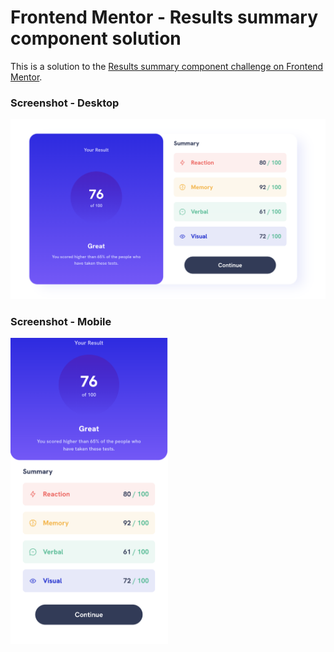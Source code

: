 # Frontend Mentor - Results summary component solution

This is a solution to the [Results summary component challenge on Frontend Mentor](https://www.frontendmentor.io/challenges/results-summary-component-CE_K6s0maV). 

### Screenshot - Desktop

![](./Screenshot-desktop.png)

### Screenshot - Mobile

<img src="./Screenshot-mobile.png" alt= “” width="50%"  height="50%">